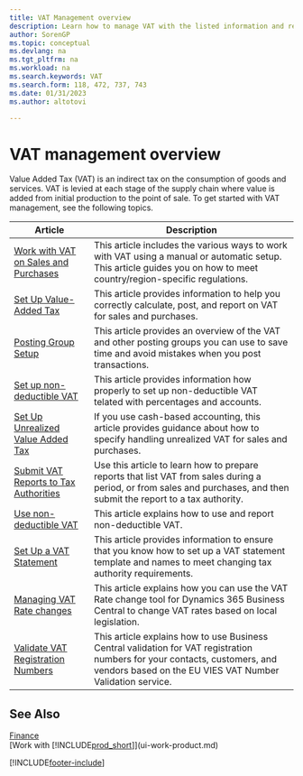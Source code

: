 ```yaml
---
title: VAT Management overview
description: Learn how to manage VAT with the listed information and resources.
author: SorenGP
ms.topic: conceptual
ms.devlang: na
ms.tgt_pltfrm: na
ms.workload: na
ms.search.keywords: VAT
ms.search.form: 118, 472, 737, 743
ms.date: 01/31/2023
ms.author: altotovi

---
```

# VAT management overview
Value Added Tax (VAT) is an indirect tax on the consumption of goods and services. VAT is levied at each stage of the supply chain where value is added from initial production to the point of sale. To get started with VAT management, see the following topics.  

|  Article  |  Description  |  
|--------|--------------|  
| [Work with VAT on Sales and Purchases](finance-work-with-vat.md) | This article includes the various ways to work with VAT using a manual or automatic setup. This article guides you on how to meet country/region-specific regulations.|
| [Set Up Value-Added Tax](finance-setup-vat.md) | This article provides information to help you correctly calculate, post, and report on VAT for sales and purchases.|
| [Posting Group Setup](finance-posting-groups.md#tax-posting-groups) | This article provides an overview of the VAT and other posting groups you can use to save time and avoid mistakes when you post transactions.|
| [Set up non-deductible VAT](finance-setup-nondeductible-vat.md) | This article provides information how properly to set up non-deductible VAT telated with percentages and accounts.|
| [Set Up Unrealized Value Added Tax](finance-setup-unrealized-vat.md) | If you use cash-based accounting, this article provides guidance about how to specify handling unrealized VAT for sales and purchases.|
| [Submit VAT Reports to Tax Authorities](finance-how-report-vat.md) | Use this article to learn how to prepare reports that list VAT from sales during a period, or from sales and purchases, and then submit the report to a tax authority.|
| [Use non-deductible VAT](finance-how-use-non-deductible-vat.md) | This article explains how to use and report non-deductible VAT.|
| [Set Up a VAT Statement](finance-how-setup-vat-statement.md) | This article provides information to ensure that you know how to set up a VAT statement template and names to meet changing tax authority requirements.|
| [Managing VAT Rate changes](finance-how-use-vat-rate-change-tool.md) | This article explains how you can use the VAT Rate change tool for Dynamics 365 Business Central to change VAT rates based on local legislation.|
| [Validate VAT Registration Numbers](finance-how-validate-vat-registration-number.md) | This article explains how to use Business Central validation for VAT registration numbers for your contacts, customers, and vendors based on the EU VIES VAT Number Validation service.|


## See Also  
[Finance](finance.md)  
[Work with [!INCLUDE[prod_short](includes/prod_short.md)]](ui-work-product.md)


[!INCLUDE[footer-include](includes/footer-banner.md)]
